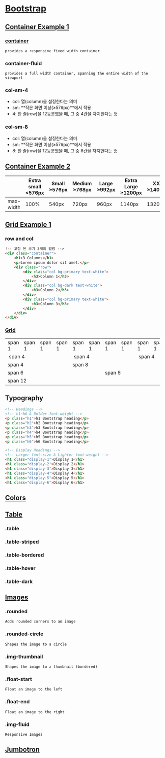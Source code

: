 # [Bootstrap](https://www.w3schools.com/bootstrap5/index.php)
## [Container Example 1](https://tayaki71751.github.io/gukbi/bootstrap/bootstrap01.html)
### [container](https://www.w3schools.com/bootstrap5/bootstrap_containers.php)
```
provides a responsive fixed width container
```
### container-fluid
```
provides a full width container, spanning the entire width of the viewport
```
### col-sm-4
- col: 열(column)을 설정한다는 의미
- sm: **작은 화면 이상(≥576px)**에서 적용    
- 4: 한 줄(row)을 12등분했을 때, 그 중 4칸을 차지한다는 뜻
### col-sm-8
- col: 열(column)을 설정한다는 의미
- sm: **작은 화면 이상(≥576px)**에서 적용    
- 8: 한 줄(row)을 12등분했을 때, 그 중 8칸을 차지한다는 뜻
## [Container Example 2](https://tayaki71751.github.io/gukbi/bootstrap/bootstrap02.html)
||Extra small<br>\<576px|Small<br>≥576px|Medium<br>≥768px|Large<br>≥992px|Extra Large<br>≥1200px|XXL<br>≥1400px|
|-|-|-|-|-|-|-|
|max-width|100%|540px|720px|960px|1140px|1320px|
## [Grid Example 1](https://tayaki71751.github.io/gukbi/bootstrap/bootstrap03)
### row and col
```html
!-- 고정 된 크기 3개의 컬럼 -->
<div class="container">
    <h1>3 Columns</h1>
    <p>Lorem ipsum dolor sit amet.</p>
    <div class="row">
        <div class="col bg-primary text-white">
            <h3>Column 1</h3>
        </div>
        <div class="col bg-dark text-white">
            <h3>Column 2</h3>
        </div>
        <div class="col bg-primary text-white">
            <h3>Column 3</h3>
        </div>
    </div>
</div>
```
### [Grid](https://www.w3schools.com/bootstrap5/bootstrap_grid_basic.php)
<table class="table grid">
<tbody><tr>
  <td>span 1</td>
  <td>span 1</td>  
  <td>span 1</td>
  <td>span 1</td>
  <td>span 1</td>  
  <td>span 1</td>
  <td>span 1</td>
  <td>span 1</td>  
  <td>span 1</td>
  <td>span 1</td>
  <td>span 1</td>  
  <td>span 1</td>
</tr>
<tr>
  <td colspan="4">&nbsp;span 4</td>
  <td colspan="4">&nbsp;span 4</td>  
  <td colspan="4">&nbsp;span 4</td>
</tr>
<tr>
  <td colspan="4">span 4</td>
  <td colspan="8">span 8</td>  
</tr>
<tr>
  <td colspan="6">span 6</td>
  <td colspan="6">span 6</td>  
</tr>
<tr>
  <td colspan="12">span 12</td>
</tr>
</tbody></table>

## Typography
```html
<!-- Headings -->
<!-- h1~h6 & Bolder font-weight -->
<p class="h1">h1 Bootstrap heading</p>
<p class="h2">h2 Bootstrap heading</p>
<p class="h3">h3 Bootstrap heading</p>
<p class="h4">h4 Bootstrap heading</p>
<p class="h5">h5 Bootstrap heading</p>
<p class="h6">h6 Bootstrap heading</p> 
```
```html
<!-- Display Headings -->
<!-- Larger font-size & Lighter font-weight -->
<h1 class="display-1">Display 1</h1>
<h1 class="display-2">Display 2</h1>
<h1 class="display-3">Display 3</h1>
<h1 class="display-4">Display 4</h1>
<h1 class="display-5">Display 5</h1>
<h1 class="display-6">Display 6</h1>
```
## [Colors](https://www.w3schools.com/bootstrap5/bootstrap_colors.php)
## [Table](https://www.w3schools.com/bootstrap5/bootstrap_tables.php)
### .table
### .table-striped
### .table-bordered
### .table-hover
### .table-dark
## [Images](https://www.w3schools.com/bootstrap5/bootstrap_images.php)
### .rounded
`Adds rounded corners to an image`
### .rounded-circle
`Shapes the image to a circle`
### .img-thumbnail
`Shapes the image to a thumbnail (bordered)`
### .float-start
`Float an image to the left`
### .float-end
`Float an image to the right`
### .img-fluid
`Responsive Images`
## [Jumbotron](https://www.w3schools.com/bootstrap5/bootstrap_jumbotron.php)